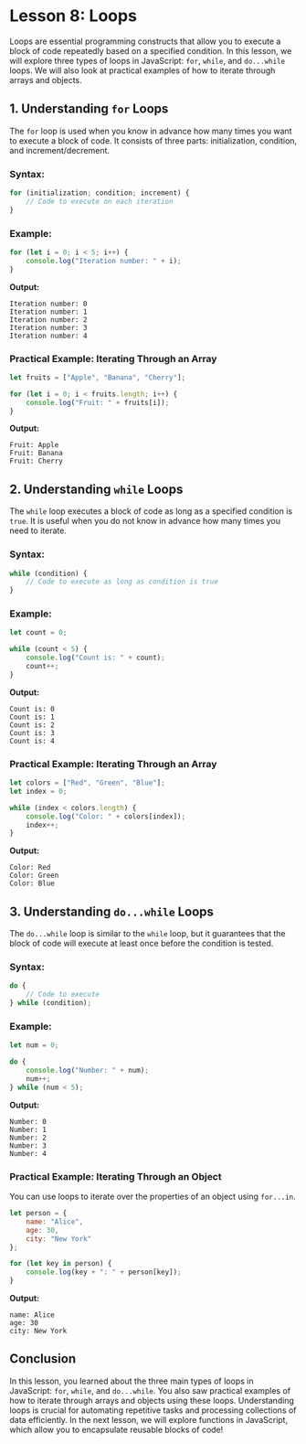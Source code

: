 # Lesson 8: Loops

Loops are essential programming constructs that allow you to execute a block of code repeatedly based on a specified condition. In this lesson, we will explore three types of loops in JavaScript: `for`, `while`, and `do...while` loops. We will also look at practical examples of how to iterate through arrays and objects.

## 1. Understanding `for` Loops

The `for` loop is used when you know in advance how many times you want to execute a block of code. It consists of three parts: initialization, condition, and increment/decrement.

### Syntax:
```javascript
for (initialization; condition; increment) {
    // Code to execute on each iteration
}
```

### Example:
```javascript
for (let i = 0; i < 5; i++) {
    console.log("Iteration number: " + i);
}
```
**Output:**
```
Iteration number: 0
Iteration number: 1
Iteration number: 2
Iteration number: 3
Iteration number: 4
```

### Practical Example: Iterating Through an Array
```javascript
let fruits = ["Apple", "Banana", "Cherry"];

for (let i = 0; i < fruits.length; i++) {
    console.log("Fruit: " + fruits[i]);
}
```
**Output:**
```
Fruit: Apple
Fruit: Banana
Fruit: Cherry
```

## 2. Understanding `while` Loops

The `while` loop executes a block of code as long as a specified condition is `true`. It is useful when you do not know in advance how many times you need to iterate.

### Syntax:
```javascript
while (condition) {
    // Code to execute as long as condition is true
}
```

### Example:
```javascript
let count = 0;

while (count < 5) {
    console.log("Count is: " + count);
    count++;
}
```
**Output:**
```
Count is: 0
Count is: 1
Count is: 2
Count is: 3
Count is: 4
```

### Practical Example: Iterating Through an Array
```javascript
let colors = ["Red", "Green", "Blue"];
let index = 0;

while (index < colors.length) {
    console.log("Color: " + colors[index]);
    index++;
}
```
**Output:**
```
Color: Red
Color: Green
Color: Blue
```

## 3. Understanding `do...while` Loops

The `do...while` loop is similar to the `while` loop, but it guarantees that the block of code will execute at least once before the condition is tested.

### Syntax:
```javascript
do {
    // Code to execute
} while (condition);
```

### Example:
```javascript
let num = 0;

do {
    console.log("Number: " + num);
    num++;
} while (num < 5);
```
**Output:**
```
Number: 0
Number: 1
Number: 2
Number: 3
Number: 4
```

### Practical Example: Iterating Through an Object
You can use loops to iterate over the properties of an object using `for...in`.

```javascript
let person = {
    name: "Alice",
    age: 30,
    city: "New York"
};

for (let key in person) {
    console.log(key + ": " + person[key]);
}
```
**Output:**
```
name: Alice
age: 30
city: New York
```

## Conclusion

In this lesson, you learned about the three main types of loops in JavaScript: `for`, `while`, and `do...while`. You also saw practical examples of how to iterate through arrays and objects using these loops. Understanding loops is crucial for automating repetitive tasks and processing collections of data efficiently. In the next lesson, we will explore functions in JavaScript, which allow you to encapsulate reusable blocks of code!